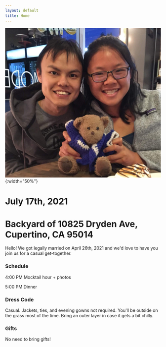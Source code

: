 ```yaml
---
layout: default
title: Home
---
```

![Jean and JJ](images/about_us.jpg){:width="50%"}

# July 17th, 2021
# Backyard of 10825 Dryden Ave, Cupertino, CA 95014

Hello! We got legally married on April 26th, 2021 and we'd love to have you join us for a casual get-together.

### Schedule

4:00 PM Mocktail hour + photos

5:00 PM Dinner


### Dress Code
Casual. Jackets, ties, and evening gowns not required.
You'll be outside on the grass most of the time.
Bring an outer layer in case it gets a bit chilly.

### Gifts
No need to bring gifts!
